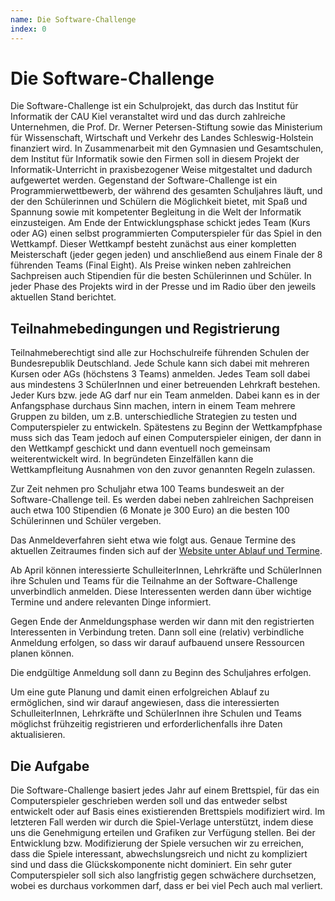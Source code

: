```yaml
---
name: Die Software-Challenge
index: 0
---
```


# Die Software-Challenge

Die Software-Challenge ist ein Schulprojekt, das durch das Institut für
Informatik der CAU Kiel veranstaltet wird und das durch zahlreiche
Unternehmen, die Prof. Dr. Werner Petersen-Stiftung sowie das
Ministerium für Wissenschaft, Wirtschaft und Verkehr des Landes
Schleswig-Holstein finanziert wird. In Zusammenarbeit mit den Gymnasien
und Gesamtschulen, dem Institut für Informatik sowie den Firmen soll in
diesem Projekt der Informatik-Unterricht in praxisbezogener Weise
mitgestaltet und dadurch aufgewertet werden. Gegenstand der
Software-Challenge ist ein Programmierwettbewerb, der während des
gesamten Schuljahres läuft, und der den Schülerinnen und Schülern die
Möglichkeit bietet, mit Spaß und Spannung sowie mit kompetenter
Begleitung in die Welt der Informatik einzusteigen. Am Ende der
Entwicklungsphase schickt jedes Team (Kurs oder AG) einen selbst
programmierten Computerspieler für das Spiel in den Wettkampf. Dieser
Wettkampf besteht zunächst aus einer kompletten Meisterschaft (jeder
gegen jeden) und anschließend aus einem Finale der 8 führenden Teams
(Final Eight). Als Preise winken neben zahlreichen Sachpreisen auch
Stipendien für die besten Schülerinnen und Schüler. In jeder Phase des
Projekts wird in der Presse und im Radio über den jeweils aktuellen
Stand berichtet.

## Teilnahmebedingungen und Registrierung

Teilnahmeberechtigt sind alle zur Hochschulreife führenden Schulen der
Bundesrepublik Deutschland. Jede Schule kann sich dabei mit mehreren
Kursen oder AGs (höchstens 3 Teams) anmelden. Jedes Team soll dabei aus
mindestens 3 SchülerInnen und einer betreuenden Lehrkraft bestehen.
Jeder Kurs bzw. jede AG darf nur ein Team anmelden. Dabei kann es in der
Anfangsphase durchaus Sinn machen, intern in einem Team mehrere Gruppen
zu bilden, um z.B. unterschiedliche Strategien zu testen und
Computerspieler zu entwickeln. Spätestens zu Beginn der Wettkampfphase
muss sich das Team jedoch auf einen Computerspieler einigen, der dann in
den Wettkampf geschickt und dann eventuell noch gemeinsam
weiterentwickelt wird. In begründeten Einzelfällen kann die
Wettkampfleitung Ausnahmen von den zuvor genannten Regeln zulassen.

Zur Zeit nehmen pro Schuljahr etwa 100 Teams bundesweit an der
Software-Challenge teil. Es werden dabei neben zahlreichen Sachpreisen
auch etwa 100 Stipendien (6 Monate je 300 Euro) an die besten 100
Schülerinnen und Schüler vergeben.

Das Anmeldeverfahren sieht etwa wie folgt aus. Genaue Termine des
aktuellen Zeitraumes finden sich auf der [Website unter
Ablauf und Termine](https://software-challenge.de/ablauf-und-termine).

Ab April können interessierte SchulleiterInnen, Lehrkräfte und
SchülerInnen ihre Schulen und Teams für die Teilnahme an der
Software-Challenge unverbindlich anmelden. Diese Interessenten werden
dann über wichtige Termine und andere relevanten Dinge informiert.

Gegen Ende der Anmeldungsphase werden wir dann mit den registrierten
Interessenten in Verbindung treten. Dann soll eine (relativ)
verbindliche Anmeldung erfolgen, so dass wir darauf aufbauend unsere
Ressourcen planen können.

Die endgültige Anmeldung soll dann zu Beginn des Schuljahres erfolgen.

Um eine gute Planung und damit einen erfolgreichen Ablauf zu
ermöglichen, sind wir darauf angewiesen, dass die interessierten
SchulleiterInnen, Lehrkräfte und SchülerInnen ihre Schulen und Teams
möglichst frühzeitig registrieren und erforderlichenfalls ihre Daten
aktualisieren.

## Die Aufgabe

Die Software-Challenge basiert jedes Jahr auf einem Brettspiel, für das
ein Computerspieler geschrieben werden soll und das entweder selbst
entwickelt oder auf Basis eines existierenden Brettspiels modifiziert
wird. Im letzteren Fall werden wir durch die Spiel-Verlage unterstützt,
indem diese uns die Genehmigung erteilen und Grafiken zur Verfügung
stellen. Bei der Entwicklung bzw. Modifizierung der Spiele versuchen wir
zu erreichen, dass die Spiele interessant, abwechslungsreich und nicht
zu kompliziert sind und dass die Glückskomponente nicht dominiert. Ein
sehr guter Computerspieler soll sich also langfristig gegen schwächere
durchsetzen, wobei es durchaus vorkommen darf, dass er bei viel Pech
auch mal verliert.
